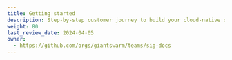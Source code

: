 ```yaml
---
title: Getting started
description: Step-by-step customer journey to build your cloud-native developer platform.
weight: 80
last_review_date: 2024-04-05
owner:
  - https://github.com/orgs/giantswarm/teams/sig-docs
---
```

